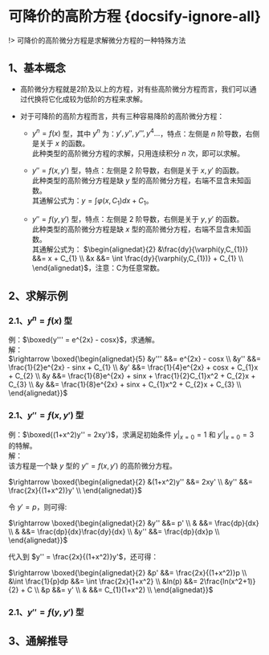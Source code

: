 # 可降价的高阶方程 {docsify-ignore-all}
!> 可降价的高阶微分方程是求解微分方程的一种特殊方法

## 1、基本概念
 - 高阶微分方程就是2阶及以上的方程，对有些高阶微分方程而言，我们可以通过代换将它化成较为低阶的方程来求解。  
 - 对于可降阶的高阶方程而言，共有三种容易降阶的高阶微分方程：

   - $y^n = f(x)$ 型，其中 $y^n$ 为：$y',y'',y''',y^{4}...$，特点：左侧是 $n$ 阶导数，右侧是关于 $x$ 的函数。  
     此种类型的高阶微分方程的求解，只用连续积分 $n$ 次，即可以求解。

   - $y'' = f(x,y')$ 型，特点：左侧是 2 阶导数，右侧是关于 $x,y'$ 的函数。  
     此种类型的高阶微分方程是缺 $y$ 型的高阶微分方程，右端不显含未知函数。  
     其通解公式为：$y = \int \varphi (x,C_{1})dx + C_{1}$。

   - $y'' = f(y,y')$ 型，特点：左侧是 2 阶导数，右侧是关于 $y,y'$ 的函数。  
     此种类型的高阶微分方程是缺 $x$ 型的高阶微分方程，右端不显含未知函数。    
     其通解公式为：
     $\begin{alignedat}{2}
      &\frac{dy}{\varphi(y,C_{1})}      &&= x + C_{1} \\
      &x                                &&= \int \frac{dy}{\varphi(y,C_{1})} + C_{1} \\
      \end{alignedat}$，注意：C为任意常数。

## 2、求解示例
### 2.1、$y^n = f(x)$ 型
  例：$\boxed{y''' = e^{2x} - cosx}$，求通解。  
  解：  
    $\rightarrow \boxed{\begin{alignedat}{5}
      &y'''                     &&= e^{2x} - cosx \\
      &y''                      &&= \frac{1}{2}e^{2x} - sinx + C_{1} \\
      &y'                       &&= \frac{1}{4}e^{2x} + cosx + C_{1}x + C_{2} \\
      &y                        &&= \frac{1}{8}e^{2x} + sinx + \frac{1}{2}C_{1}x^2 + C_{2}x + C_{3} \\
      &y                        &&= \frac{1}{8}e^{2x} + sinx + C_{1}x^2 + C_{2}x + C_{3} \\
    \end{alignedat}}$

### 2.1、$y'' = f(x,y')$ 型
  例：$\boxed{(1+x^2)y'' = 2xy'}$，求满足初始条件 $y|_{x=0} = 1$ 和 $y'|_{x=0} = 3$ 的特解。  
  解：  
  该方程是一个缺 $y$ 型的 $y'' = f(x,y')$ 的高阶微分方程。  

  $\rightarrow \boxed{\begin{alignedat}{2}
    &(1+x^2)y''               &&= 2xy' \\
    &y''                      &&= \frac{2x}{(1+x^2)}y' \\
  \end{alignedat}}$  

  令 $y' = p$，则可得:  

  $\rightarrow \boxed{\begin{alignedat}{2}
    &y''                      &&= p' \\
    &                         &&= \frac{dp}{dx} \\
    &                         &&= \frac{dp}{dx}\frac{dy}{dx} \\
    &y''                      &&= \frac{dp}{dx}p \\
  \end{alignedat}}$

  代入到 $y'' = \frac{2x}{(1+x^2)}y'$，还可得：

  $\rightarrow \boxed{\begin{alignedat}{2}
    &p'                       &&= \frac{2x}{(1+x^2)}p \\
    &\int \frac{1}{p}dp       &&= \int \frac{2x}{1+x^2} \\
    &ln(p)                    &&= 2\frac{ln(x^2+1)}{2} + C \\
    &p                        &&= y' \\
    &                         &&= C_{1}(1+x^2) \\
  \end{alignedat}}$



### 2.1、$y'' = f(y,y')$ 型

## 3、通解推导